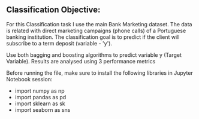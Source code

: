 ## Classification Objective:

For this Classification task I use the main Bank Marketing dataset. The data is related with direct marketing campaigns (phone calls) of a Portuguese banking institution. The classification goal is to predict if the client will subscribe to a term deposit (variable - 'y').

Use both bagging and boosting algorithms to predict variable y (Target Variable). Results are analysed using 3 performance metrics


Before running the file, make sure to install the following libraries in Jupyter Notebook session:
* import numpy as np
* import pandas as pd
* import sklearn as sk
* import seaborn as sns

